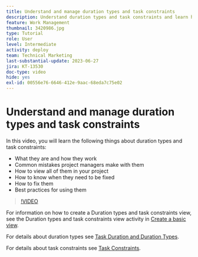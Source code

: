 ```yaml
---
title: Understand and manage duration types and task constraints
description: Understand duration types and task constraints and learn how to be sure you have them set up properly in your projects.
feature: Work Management
thumbnail: 3420986.jpg
type: Tutorial
role: User
level: Intermediate
activity: deploy
team: Technical Marketing
last-substantial-update: 2023-06-27
jira: KT-13530
doc-type: video
hide: yes
exl-id: 00556e76-6646-412e-9aac-68eda7c75e02
---
```

# Understand and manage duration types and task constraints

In this video, you will learn the following things about duration types and task constraints:

* What they are and how they work
* Common mistakes project managers make with them
* How to view all of them in your project
* How to know when they need to be fixed
* How to fix them 
* Best practices for using them


>[!VIDEO](https://video.tv.adobe.com/v/3420986/?quality=12&learn=on)


For information on how to create a Duration types and task constraints view, see the Duration types and task constraints view activity in [Create a basic view](https://experienceleague.adobe.com/docs/workfront-learn/tutorials-workfront/reporting/basic-reporting/create-a-basic-view.html?lang=en).

For details about duration types see [Task Duration and Duration Types](https://experienceleague.adobe.com/docs/workfront/using/manage-work/tasks/task-duration-and-duration-types/task-duration-duration-type.html?lang=en).

For details about task constraints see [Task Constraints](https://experienceleague.adobe.com/docs/workfront/using/manage-work/tasks/task-constraints/task-constraints.html?lang=en).
